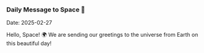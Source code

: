### Daily Message to Space 🌌
Date: 2025-02-27

Hello, Space! 🌍 We are sending our greetings to the universe from Earth on this beautiful day!
